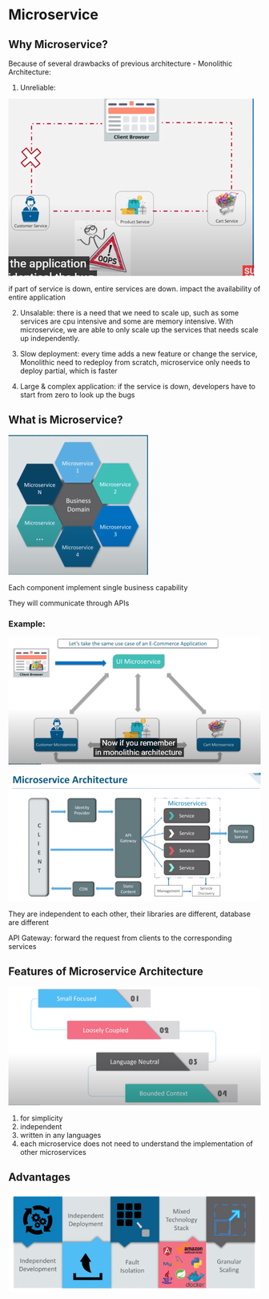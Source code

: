 # Microservice

## Why Microservice?

Because of several drawbacks of previous architecture - Monolithic Architecture:

1. Unreliable: 

![](.gitbook/assets/image%20%284%29.png)

if part of service is down, entire services are down. impact the availability of entire application

2. Unsalable: there is a need that we need to scale up, such as some services are cpu intensive and some are memory intensive. With microservice, we are able to only scale up the services that needs scale up independently. 

3. Slow deployment: every time adds a new feature or change the service, Monolithic need to redeploy from scratch, microservice only needs to deploy partial, which is faster

4. Large & complex application: if the service is down, developers have to start from zero to look up the bugs

## What is Microservice?

![](.gitbook/assets/image%20%287%29.png)

Each component implement single business capability

They will communicate through APIs

### Example:

![](.gitbook/assets/image%20%2817%29.png)



![](.gitbook/assets/image%20%281%29.png)



They are independent to each other, their libraries are different, database are different

API Gateway: forward the request from clients to the corresponding services 

## Features of Microservice Architecture

![](.gitbook/assets/image%20%2812%29.png)



1. for simplicity 
2. independent
3. written in any languages
4. each microservice does not need to understand the implementation of other microservices

## Advantages

![](.gitbook/assets/image%20%2822%29.png)







